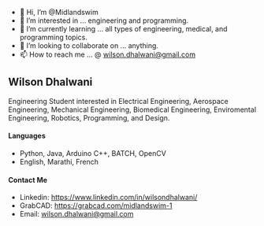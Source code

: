 - 👋 Hi, I’m @Midlandswim
- 👀 I’m interested in ... engineering and programming.
- 🌱 I’m currently learning ... all types of engineering, medical, and programming topics.
- 💞️ I’m looking to collaborate on ... anything.
- 📫 How to reach me ... @ wilson.dhalwani@gmail.com


## Wilson Dhalwani

Engineering Student interested in Electrical Engineering, Aerospace Engineering, Mechanical Engineering, Biomedical Engineering, Enviromental Engineering, Robotics, Programming, and Design. 

#### Languages
- Python, Java, Arduino C++, BATCH, OpenCV
- English, Marathi, French 

#### Contact Me
- Linkedin: https://www.linkedin.com/in/wilsondhalwani/ 
- GrabCAD: https://grabcad.com/midlandswim-1 
- Email: wilson.dhalwani@gmail.com


<!---
Midlandswim/Midlandswim is a ✨ special ✨ repository because its `README.md` (this file) appears on your GitHub profile.
You can click the Preview link to take a look at your changes.
--->
